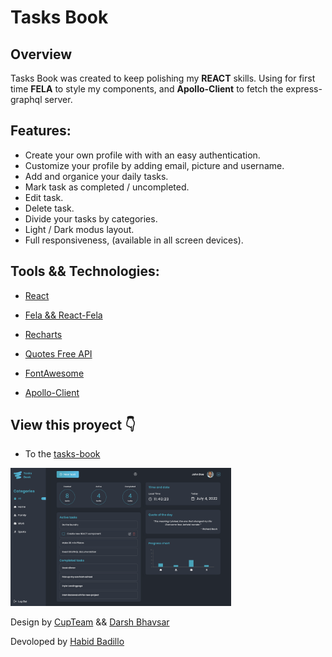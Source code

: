 # Tasks Book

## Overview

Tasks Book was created to keep polishing my **REACT** skills. Using for first time **FELA** to style my components, and **Apollo-Client** to fetch the express-graphql server.

## Features:

- Create your own profile with with an easy authentication.
- Customize your profile by adding email, picture and username.
- Add and organice your daily tasks.
- Mark task as completed / uncompleted.
- Edit task.
- Delete task.
- Divide your tasks by categories.
- Light / Dark modus layout.
- Full responsiveness, (available in all screen devices).

## Tools && Technologies:

- [React](https://reactjs.org/)

- [Fela && React-Fela](https://fela.js.org/)
- [Recharts](https://recharts.org/en-US/)
- [Quotes Free API](https://forum.freecodecamp.org/t/free-api-inspirational-quotes-json-with-code-examples/311373)
- [FontAwesome](https://fontawesome.com/)
- [Apollo-Client](https://www.apollographql.com/docs/react/)

## View this proyect 👇

- To the [tasks-book ](https://tasks-book-nine.vercel.app/)

<img src="./src/images/dashboard.png" width="70%"/>

Design by [CupTeam](http://cupteam.com.ua/)
&&
[Darsh Bhavsar](https://www.figma.com/community/file/1075400112363458636)

Devoloped by [Habid Badillo](https://habid-badillo.vercel.app/)
